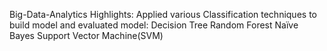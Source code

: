 Big-Data-Analytics
Highlights:
Applied various Classification techniques to build model and evaluated model:
 	Decision Tree
 	Random Forest
 	Naïve Bayes
 	Support Vector Machine(SVM)


